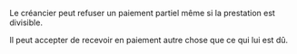 Le créancier peut refuser un paiement partiel même si la prestation est divisible.


Il peut accepter de recevoir en paiement autre chose que ce qui lui est dû.

